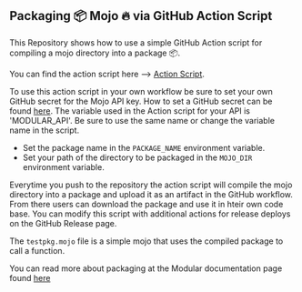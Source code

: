 
## Packaging 📦 Mojo 🔥 via GitHub Action Script


This Repository shows how to use a simple GitHub Action script for compiling a mojo directory into a package 📦.

You can find the action script here --> [Action Script](./.github/workflows/mojopkgscript.yaml).

To use this action script in your own workflow be sure to set your own GitHub secret for the Mojo API key. How to set a GitHub secret can be found [here](https://docs.github.com/en/actions/security-guides/using-secrets-in-github-actions). The variable used in the Action script for your API is 'MODULAR_API'. Be sure to use the same name or change the variable name in the script.

* Set the package name in the `PACKAGE_NAME` environment variable.
* Set your path of the directory to be packaged in the `MOJO_DIR` environment variable.

Everytime you push to the repository the action script will compile the mojo directory into a package and upload it as an artifact in the GitHub workflow. From there users can download the package and use it in hteir own code base. You can modify this script with additional actions for release deploys on the GitHub Release page.

The `testpkg.mojo` file is a simple mojo that uses the compiled package to call a function.

You can read more about packaging at the Modular documentation page found [here](https://docs.modular.com/mojo/manual/get-started/packages.html)
